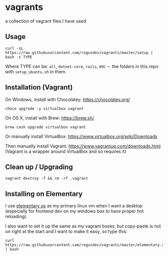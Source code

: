 # vagrants
a collection of vagrant files I have used

## Usage
    curl -sL https://raw.githubusercontent.com/rogusdev/vagrants/master/setup | bash -s TYPE
Where TYPE can be: `all`, `dotnet-core`, `rails`, etc -- the folders in this repo with `setup_ubuntu.sh` in them.

## Installation (Vagrant)

On Windows, install with Chocolatey: https://chocolatey.org/

    choco upgrade -y virtualbox vagrant

On OS X, install with Brew: https://brew.sh/

    brew cask upgrade virtualbox vagrant

Or manually install VirtualBox: https://www.virtualbox.org/wiki/Downloads

Then manually install Vagrant: https://www.vagrantup.com/downloads.html
 (Vagrant is a wrapper around VirtualBox and so requires it)


## Clean up / Upgrading

    vagrant destroy -f && rm -rf .vagrant

## Installing on Elementary

I use [elementary os](https://elementary.io/) as my primary linux vm when I want a desktop (especially for frontend dev on my windows box to have proper hot reloading).

I also want to set it up the same as my vagrant boxes, but copy-paste is not on right at the start and I want to make it easy, so type this:

    curl https://raw.githubusercontent.com/rogusdev/vagrants/master/elementary.sh | bash
